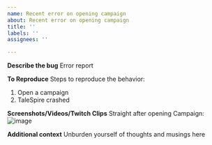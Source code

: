 ```yaml
---
name: Recent error on opening campaign
about: Recent error on opening campaign
title: ''
labels: ''
assignees: ''

---
```


**Describe the bug**
Error report

**To Reproduce**
Steps to reproduce the behavior:
1. Open a campaign
2. TaleSpire crashed

**Screenshots/Videos/Twitch Clips**
Straight after opening Campaign:
![image](https://user-images.githubusercontent.com/80272078/120721954-c4d82380-c4c6-11eb-8e53-6f5b3af341c9.png)




**Additional context**
Unburden yourself of thoughts and musings here
